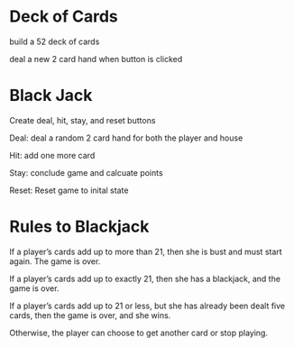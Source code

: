 # Deck of Cards
build a 52 deck of cards

deal a new 2 card hand when button is clicked

# Black Jack
Create deal, hit, stay, and reset buttons

Deal: deal a random 2 card hand for both the player and house

Hit: add one more card

Stay: conclude game and calcuate points

Reset: Reset game to inital state


# Rules to Blackjack

If a player’s cards add up to more than 21, then she is bust and must start again. The game is over.

If a player’s cards add up to exactly 21, then she has a blackjack, and the game is over.

If a player’s cards add up to 21 or less, but she has already been dealt five cards, then the game is over, and she wins.

Otherwise, the player can choose to get another card or stop playing.
